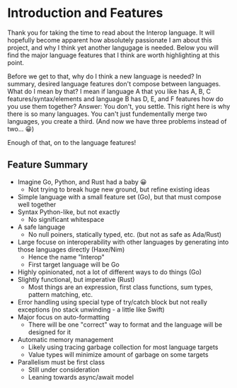 # Introduction and Features

Thank you for taking the time to read about the Interop language. It will hopefully become apparent how absolutely passionate I am about this project, and why I think yet another langugage is needed. Below you will find the major language features that I think are worth highlighting at this point.

Before we get to that, why do I think a new language is needed? In summary, desired language features don't compose between languages. What do I mean by that? I mean if language A that you like has A, B, C features/syntax/elements and language B has D, E, and F features how do you use them together? Answer: You don't, you settle. This right here is why there is so many languages. You can't just fundementally merge two languages, you create a third. (And now we have three problems instead of two... 😀)

Enough of that, on to the language features!

## Feature Summary

- Imagine Go, Python, and Rust had a baby 😀
    - Not trying to break huge new ground, but refine existing ideas
- Simple language with a small feature set (Go), but that must compose well together
- Syntax Python-like, but not exactly
    - No significant whitespace
- A safe language
    - No null poiners, statically typed, etc. (but not as safe as Ada/Rust)
- Large focuse on interoperability with other languages by generating into those languages directly (Haxe/Nim)
    - Hence the name "Interop"
    - First target language will be Go
- Highly opinionated, not a lot of different ways to do things (Go)
- Slightly functional, but imperative (Rust)
    - Most things are an expression, first class functions, sum types, pattern matching, etc.
- Error handling using special type of try/catch block but not really exceptions (no stack unwinding - a little like Swift)
- Major focus on auto-formatting
    - There will be one "correct" way to format and the language will be designed for it
- Automatic memory management
    - Likely using tracing garbage collection for most language targets
    - Value types will minimize amount of garbage on some targets
- Parallelism must be first class
    - Still under consideration
    - Leaning towards async/await model
